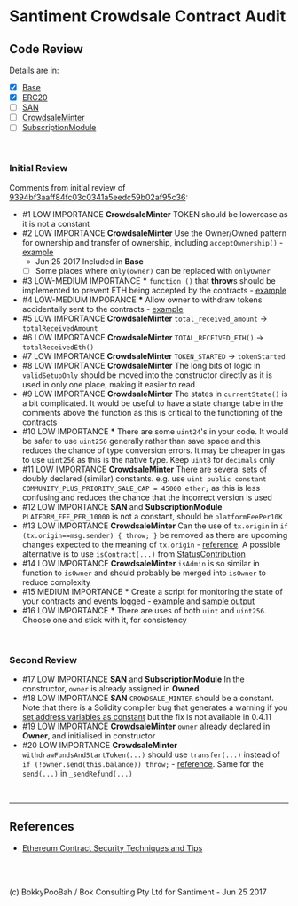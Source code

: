 # Santiment Crowdsale Contract Audit


## Code Review

Details are in:

* [x] [Base](Base.md)
* [x] [ERC20](ERC20.md)
* [ ] [SAN](SAN.md)
* [ ] [CrowdsaleMinter](CrowdsaleMinter.md)
* [ ] [SubscriptionModule](SubscriptionModule.md)

<br />

### Initial Review
Comments from initial review of [9394bf3aaff84fc03c0341a5eedc59b02af95c36](https://github.com/santiment/ethereum-crowdsale/tree/9394bf3aaff84fc03c0341a5eedc59b02af95c36):

* \#1 LOW IMPORTANCE **CrowdsaleMinter** TOKEN should be lowercase as it is not a constant
* \#2 LOW IMPORTANCE **CrowdsaleMinter** Use the Owner/Owned pattern for ownership and transfer of ownership, including `acceptOwnership()` - [example](https://github.com/bokkypoobah/RAREPeperiumToken/blob/master/contracts/RareToken.sol#L11-L35)
  * Jun 25 2017 Included in **Base**
  * [ ] Some places where `only(owner)` can be replaced with `onlyOwner`
* \#3 LOW-MEDIUM IMPORTANCE **\*** `function ()` that **throw**s should be implemented to prevent ETH being accepted by the contracts - [example](https://github.com/bokkypoobah/RAREPeperiumToken/blob/master/contracts/RareToken.sol#L139-L144)
* \#4 LOW-MEDIUM IMPORANCE **\*** Allow owner to withdraw tokens accidentally sent to the contracts - [example](https://github.com/openanx/OpenANXToken/blob/master/contracts/OpenANXToken.sol#L451-L458)
* \#5 LOW IMPORTANCE **CrowdsaleMinter** `total_received_amount` -> `totalReceivedAmount`
* \#6 LOW IMPORTANCE **CrowdsaleMinter** `TOTAL_RECEIVED_ETH()` -> `totalReceivedEth()`  
* \#7 LOW IMPORTANCE **CrowdsaleMinter** `TOKEN_STARTED` -> `tokenStarted`
* \#8 LOW IMPORTANCE **CrowdsaleMinter** The long bits of logic in `validSetupOnly` should be moved into the constructor directly as it is used in only one place, making it easier to read
* \#9 LOW IMPORTANCE **CrowdsaleMinter** The states in `currentState()` is a bit complicated. It would be useful to have a state change table in the comments above the function as this is critical to the functioning of the contracts
* \#10 LOW IMPORTANCE **\*** There are some `uint24`'s in your code. It would be safer to use `uint256` generally rather than save space and this reduces the chance of type conversion errors. It may be cheaper in gas to use `uint256` as this is the native type. Keep `uint8` for `decimals` only
* \#11 LOW IMPORTANCE **CrowdsaleMinter** There are several sets of doubly declared (similar) constants. e.g. use `uint public constant COMMUNITY_PLUS_PRIORITY_SALE_CAP = 45000 ether;` as this is less confusing and reduces the chance that the incorrect version is used
* \#12 LOW IMPORTANCE **SAN** and **SubscriptionModule** `PLATFORM_FEE_PER_10000` is not a constant, should be `platformFeePer10K`
* \#13 LOW IMPORTANCE **CrowdsaleMinter** Can the use of `tx.origin` in `if (tx.origin==msg.sender) { throw; }` be removed as there are upcoming changes expected to the meaning of `tx.origin` - [reference](https://www.reddit.com/r/ethereum/comments/6d11lv/erc_about_txorigin_change_for_account_abstraction/). A possible alternative is to use `isContract(...)` from [StatusContribution](https://github.com/status-im/status-network-token/blob/master/contracts/StatusContribution.sol#L406-L416) 
* \#14 LOW IMPORTANCE **CrowdsaleMinter** `isAdmin` is so similar in function to `isOwner` and should probably be merged into `isOwner` to reduce complexity
* \#15 MEDIUM IMPORTANCE **\*** Create a script for monitoring the state of your contracts and events logged - [example](https://github.com/openanx/OpenANXToken/blob/master/scripts/getOpenANXTokenDetails.sh) and [sample output](https://github.com/openanx/OpenANXToken/blob/master/scripts/Main_20170625_015900.txt)
* \#16 LOW IMPORTANCE **\*** There are uses of both `uint` and `uint256`. Choose one and stick with it, for consistency

<br />

### Second Review

* \#17 LOW IMPORTANCE **SAN** and **SubscriptionModule** In the constructor, `owner` is already assigned in **Owned**
* \#18 LOW IMPORTANCE **SAN** `CROWDSALE_MINTER` should be a constant. Note that there is a Solidity compiler bug that generates a warning if you [set address variables as constant](https://github.com/ethereum/solidity/issues/2441) but the fix is not available in 0.4.11
* \#19 LOW IMPORTANCE **CrowdsaleMinter** `owner` already declared in **Owner**, and initialised in constructor
* \#20 LOW IMPORTANCE **CrowdsaleMinter** `withdrawFundsAndStartToken(...)` should use `transfer(...)` instead of `if (!owner.send(this.balance)) throw;` - [reference](https://github.com/ConsenSys/smart-contract-best-practices#be-aware-of-the-tradeoffs-between-send-transfer-and-callvalue). Same for the `send(...)` in `_sendRefund(...)`

<br />

<hr />

## References

* [Ethereum Contract Security Techniques and Tips](https://github.com/ConsenSys/smart-contract-best-practices)

<br />

<br />

(c) BokkyPooBah / Bok Consulting Pty Ltd for Santiment - Jun 25 2017